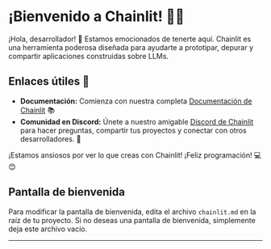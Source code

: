 <!--
CO_OP_TRANSLATOR_METADATA:
{
  "original_hash": "c49526c7abc56b0b5f1e835c1739f18e",
  "translation_date": "2025-09-24T11:45:53+00:00",
  "source_file": "Module08/chainlit.md",
  "language_code": "es"
}
-->
# ¡Bienvenido a Chainlit! 🚀🤖

¡Hola, desarrollador! 👋 Estamos emocionados de tenerte aquí. Chainlit es una herramienta poderosa diseñada para ayudarte a prototipar, depurar y compartir aplicaciones construidas sobre LLMs.

## Enlaces útiles 🔗

- **Documentación:** Comienza con nuestra completa [Documentación de Chainlit](https://docs.chainlit.io) 📚
- **Comunidad en Discord:** Únete a nuestro amigable [Discord de Chainlit](https://discord.gg/k73SQ3FyUh) para hacer preguntas, compartir tus proyectos y conectar con otros desarrolladores. 💬

¡Estamos ansiosos por ver lo que creas con Chainlit! ¡Feliz programación! 💻😊

## Pantalla de bienvenida

Para modificar la pantalla de bienvenida, edita el archivo `chainlit.md` en la raíz de tu proyecto. Si no deseas una pantalla de bienvenida, simplemente deja este archivo vacío.

---

